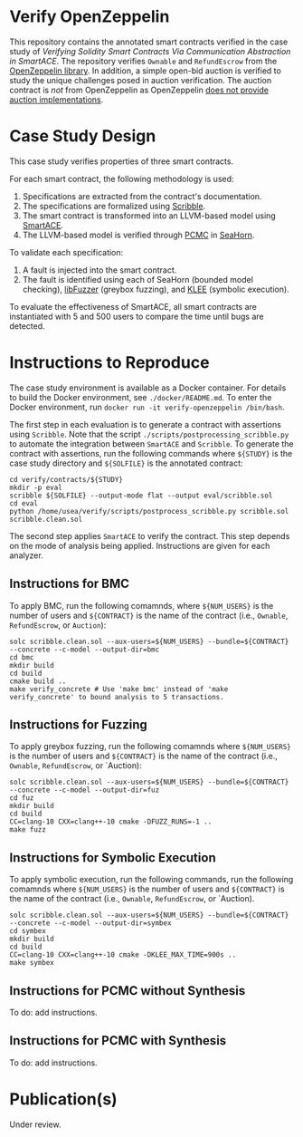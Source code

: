 # Verify OpenZeppelin

This repository contains the annotated smart contracts verified in the case study of *Verifying Solidity Smart Contracts Via Communication Abstraction in SmartACE*.
The repository verifies `Ownable` and `RefundEscrow` from the [OpenZeppelin library](https://github.com/OpenZeppelin/openzeppelin-contracts).
In addition, a simple open-bid auction is verified to study the unique challenges posed in auction verification.
The auction contract is *not* from OpenZeppelin as OpenZeppelin [does not provide auction implementations](https://github.com/OpenZeppelin/openzeppelin-contracts/issues/458).

# Case Study Design

This case study verifies properties of three smart contracts.

For each smart contract, the following methodology is used:
1. Specifications are extracted from the contract's documentation.
2. The specifications are formalized using [Scribble](https://docs.scribble.codes).
3. The smart contract is transformed into an LLVM-based model using [SmartACE](https://github.com/contract-ace/smartace).
4. The LLVM-based model is verified through [PCMC](https://arxiv.org/abs/2107.08583/) in [SeaHorn](http://seahorn.github.io).

To validate each specification:
1. A fault is injected into the smart contract.
2. The fault is identified using each of SeaHorn (bounded model checking), [libFuzzer](https://llvm.org/docs/LibFuzzer.html) (greybox fuzzing), and [KLEE](https://klee.github.io/) (symbolic execution).

To evaluate the effectiveness of SmartACE, all smart contracts are instantiated with 5 and 500 users to compare the time until bugs are detected.

# Instructions to Reproduce

The case study environment is available as a Docker container.
For details to build the Docker environment, see `./docker/README.md`.
To enter the Docker environment, run `docker run -it verify-openzeppelin /bin/bash`.

The first step in each evaluation is to generate a contract with assertions using `Scribble`.
Note that the script `./scripts/postprocessing_scribble.py` to automate the integration between `SmartACE` and `Scribble`.
To generate the contract with assertions, run the following commands where `${STUDY}` is the case study directory and `${SOLFILE}` is the annotated contract:
```
cd verify/contracts/${STUDY}
mkdir -p eval
scribble ${SOLFILE} --output-mode flat --output eval/scribble.sol
cd eval
python /home/usea/verify/scripts/postprocess_scribble.py scribble.sol scribble.clean.sol
```

The second step applies `SmartACE` to verify the contract.
This step depends on the mode of analysis being applied.
Instructions are given for each analyzer.

## Instructions for BMC

To apply BMC, run the following comamnds, where `${NUM_USERS}` is the number of users and `${CONTRACT}` is the name of the contract (i.e., `Ownable`, `RefundEscrow`, or `Auction`):
```
solc scribble.clean.sol --aux-users=${NUM_USERS} --bundle=${CONTRACT} --concrete --c-model --output-dir=bmc
cd bmc
mkdir build
cd build
cmake build ..
make verify_concrete # Use 'make bmc' instead of 'make verify_concrete' to bound analysis to 5 transactions.
```

## Instructions for Fuzzing

To apply greybox fuzzing, run the following comamnds where `${NUM_USERS}` is the number of users and `${CONTRACT}` is the name of the contract (i.e., `Ownable`, `RefundEscrow`, or `Auction):
```
solc scribble.clean.sol --aux-users=${NUM_USERS} --bundle=${CONTRACT} --concrete --c-model --output-dir=fuz
cd fuz
mkdir build
cd build
CC=clang-10 CXX=clang++-10 cmake -DFUZZ_RUNS=-1 ..
make fuzz
```

## Instructions for Symbolic Execution

To apply symbolic execution, run the following commands, run the following comamnds where `${NUM_USERS}` is the number of users and `${CONTRACT}` is the name of the contract (i.e., `Ownable`, `RefundEscrow`, or `Auction).
```
solc scribble.clean.sol --aux-users=${NUM_USERS} --bundle=${CONTRACT} --concrete --c-model --output-dir=symbex
cd symbex
mkdir build
cd build
CC=clang-10 CXX=clang++-10 cmake -DKLEE_MAX_TIME=900s ..
make symbex
```

## Instructions for PCMC without Synthesis

To do: add instructions.

## Instructions for PCMC with Synthesis

To do: add instructions.

# Publication(s)

Under review.


